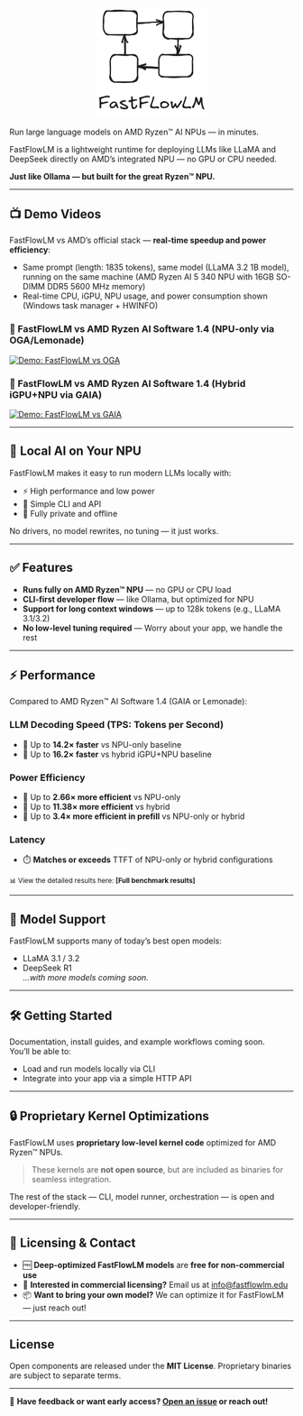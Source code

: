 <p align="center">
  <a href="https://www.fastflowlm.com" target="_blank">
    <img src="assets/logo.png" alt="FastFlowLM Logo" width="200"/>
  </a>
</p>


Run large language models on AMD Ryzen™ AI NPUs — in minutes.

FastFlowLM is a lightweight runtime for deploying LLMs like LLaMA and DeepSeek directly on AMD’s integrated NPU — no GPU or CPU needed.

**Just like Ollama — but built for the great Ryzen™ NPU.**

---

## 📺 Demo Videos

FastFlowLM vs AMD’s official stack — **real-time speedup and power efficiency**: 

- Same prompt (length: 1835 tokens), same model (LLaMA 3.2 1B model), running on the same machine (AMD Ryzen AI 5 340 NPU with 16GB SO-DIMM DDR5 5600 MHz memory)
- Real-time CPU, iGPU, NPU usage, and power consumption shown (Windows task manager + HWINFO)

### 🔹 FastFlowLM vs AMD Ryzen AI Software 1.4 (NPU-only via OGA/Lemonade)

[![Demo: FastFlowLM vs OGA](https://img.youtube.com/vi/kv31FZ_q0_I/0.jpg)](https://www.youtube.com/watch?v=kv31FZ_q0_I)

### 🔹 FastFlowLM vs AMD Ryzen AI Software 1.4 (Hybrid iGPU+NPU via GAIA)

[![Demo: FastFlowLM vs GAIA](https://img.youtube.com/vi/PFjH-L_Kr0w/0.jpg)](https://www.youtube.com/watch?v=PFjH-L_Kr0w)

---

## 🧠 Local AI on Your NPU

FastFlowLM makes it easy to run modern LLMs locally with:
- ⚡ High performance and low power
- 🧰 Simple CLI and API
- 🔐 Fully private and offline

No drivers, no model rewrites, no tuning — it just works.

---

## ✅ Features

- **Runs fully on AMD Ryzen™ NPU** — no GPU or CPU load  
- **CLI-first developer flow** — like Ollama, but optimized for NPU  
- **Support for long context windows** — up to 128k tokens (e.g., LLaMA 3.1/3.2)  
- **No low-level tuning required** — Worry about your app, we handle the rest

---

## ⚡ Performance

Compared to AMD Ryzen™ AI Software 1.4 (GAIA or Lemonade):

### LLM Decoding Speed (TPS: Tokens per Second)
- 🚀 Up to **14.2× faster** vs NPU-only baseline  
- 🚀 Up to **16.2× faster** vs hybrid iGPU+NPU baseline

### Power Efficiency
- 🔋 Up to **2.66× more efficient** vs NPU-only  
- 🔋 Up to **11.38× more efficient** vs hybrid  
- 🔋 Up to **3.4× more efficient in prefill** vs NPU-only or hybrid

### Latency
- ⏱️ **Matches or exceeds** TTFT of NPU-only or hybrid configurations


<p style="font-size:85%; margin:0;">
📊 View the detailed results here:
<a href="benchmarks/llama3_results.md" style="text-decoration:none;">
<strong>[Full benchmark results]</strong>
</a>
</p>

---

## 🧪 Model Support

FastFlowLM supports many of today’s best open models:
- LLaMA 3.1 / 3.2  
- DeepSeek R1  
*...with more models coming soon.*

---

## 🛠️ Getting Started

Documentation, install guides, and example workflows coming soon.  
You’ll be able to:
- Load and run models locally via CLI
- Integrate into your app via a simple HTTP API

---

## 🔒 Proprietary Kernel Optimizations

FastFlowLM uses **proprietary low-level kernel code** optimized for AMD Ryzen™ NPUs.  
> These kernels are **not open source**, but are included as binaries for seamless integration.

The rest of the stack — CLI, model runner, orchestration — is open and developer-friendly.

---

## 📝 Licensing & Contact

- 🆓 **Deep-optimized FastFlowLM models** are **free for non-commercial use**  
- 💼 **Interested in commercial licensing?** Email us at [info@fastflowlm.edu](mailto:info@fastflowlm.edu)  
- 📦 **Want to bring your own model?** We can optimize it for FastFlowLM — just reach out!

---

## License

Open components are released under the **MIT License**. Proprietary binaries are subject to separate terms.

---

💬 **Have feedback or want early access? [Open an issue](#) or reach out!**
